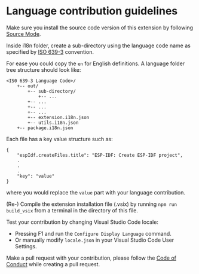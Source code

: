
# Language contribution guidelines

Make sure you install the source code version of this extension by following [Source Mode](README.md#Source-Mode).

Inside i18n folder, create a sub-directory using the language code name as specified by [ISO 639-3](https://en.wikipedia.org/wiki/ISO_639-3) convention. 

For ease you could copy the `en` for English definitions. A language folder tree structure should look like:

```
<IS0 639-3 Language Code>/
    +-- out/
        +-- sub-directory/
            +-- ...
        +-- ...
        +-- ...
        +-- ...
        +-- extension.i18n.json
        +-- utils.i18n.json
    +-- package.i18n.json 
```

Each file has a key value structure such as:

```
{
    "espIdf.createFiles.title": "ESP-IDF: Create ESP-IDF project",
    .
    .
    .
    "key": "value"
}
```

where you would replace the `value` part with your language contribution.

(Re-) Compile the extension installation file (.vsix) by running `npm run build_vsix` from a terminal in the directory of this file. 

Test your contribution by changing Visual Studio Code locale:
- Pressing F1 and run the `Configure Display Language` command. 
- Or manually modify `locale.json` in your Visual Studio Code User Settings.

Make a pull request with your contribution, please follow the [Code of Conduct](CODE_OF_CONDUCT.md) while creating a pull request.